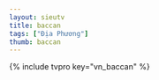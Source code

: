 ```yaml
---
layout: sieutv
title: baccan
tags: ["Địa Phương"]
thumb: baccan
---
```

{% include tvpro key="vn_baccan" %}